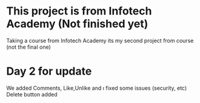﻿# This project is from Infotech Academy (Not finished yet)

Taking a course from Infotech Academy its my second project from course (not the final one)

# Day 2 for update
We added Comments, Like,Unlike and ı fixed some issues (security, etc)
Delete button added

